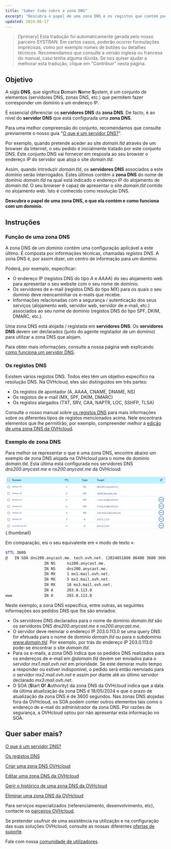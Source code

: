 ```yaml
---
title: "Saber tudo sobre a zona DNS"
excerpt: "Descubra o papel de uma zona DNS e os registos que contém para um domínio"
updated: 2024-06-17
---
```


> [!primary]
> Esta tradução foi automaticamente gerada pelo nosso parceiro SYSTRAN. Em certos casos, poderão ocorrer formulações imprecisas, como por exemplo nomes de botões ou detalhes técnicos. Recomendamos que consulte a versão inglesa ou francesa do manual, caso tenha alguma dúvida. Se nos quiser ajudar a melhorar esta tradução, clique em "Contribuir" nesta página.
>

## Objetivo

A sigla **DNS**, que significa **D**omain **N**ame **S**ystem, é um conjunto de elementos (servidores DNS, zonas DNS, etc.) que permitem fazer corresponder um domínio a um endereço IP.

É essencial diferenciar os **servidores DNS** da **zona DNS**. De facto, é ao nível do **servidor DNS** que está configurada uma **zona DNS**.

Para uma melhor compreensão do conjunto, recomendamos que consulte previamente o nosso guia "[O que é um servidor DNS?](/pages/web_cloud/domains/dns_server_general_information)".

Por exemplo, quando pretende aceder ao site *domain.tld* através de um browser da Internet, o seu pedido é inicialmente tratado por este conjunto DNS. Este conjunto DNS vai fornecer em resposta ao seu browser o endereço IP do servidor que aloja o site *domain.tld*.

Assim, quando introduzir *domain.tld*, os **servidores DNS** associados a este domínio serão interrogados. Estes últimos contêm a **zona DNS** do nome de domínio *domain.tld* na qual está indicado o endereço IP do alojamento de *domain.tld*. O seu browser é capaz de apresentar o site *domain.tld* contido no alojamento web. Isto é conhecido como resolução DNS.

**Descubra o papel de uma zona DNS, o que ela contém e como funciona com um domínio.**

## Instruções

### Função de uma zona DNS

A zona DNS de um domínio contém uma configuração aplicável a este último. É composta por informações técnicas, chamadas *registos DNS*. A zona DNS é, por assim dizer, um centro de informação para um domínio.

Poderá, por exemplo, especificar:

- O endereço IP (registos DNS do tipo *A* e *AAAA*) do seu alojamento web para apresentar o seu website com o seu nome de domínio.
- Os servidores de e-mail (registos DNS do tipo *MX*) para os quais o seu domínio deve reencaminhar os e-mails que recebe.
- Informações relacionadas com a segurança / autenticação dos seus serviços (alojamento web, servidor web, servidor de e-mail, etc.) associados ao seu nome de domínio (registos DNS do tipo SPF, DKIM, DMARC, etc.).

Uma zona DNS está alojada / registada em **servidores DNS**. Os **servidores DNS** devem ser declarados (junto do agente registador de um domínio) para utilizar a zona DNS que alojam.

Para obter mais informações, consulte a nossa página web explicando [como funciona um servidor DNS](/links/web/domains-dns-server).

### Os registos DNS

Existem vários registos DNS. Todos eles têm um objetivo específico na resolução DNS. Na OVHcloud, eles são distinguidos em três partes:

- Os registos de apontador (A, AAAA, CNAME, DNAME, NS)
- Os registos de e-mail (MX, SPF, DKIM, DMARC)
- Os registos alargados (TXT, SRV, CAA, NAPTR, LOC, SSHFP, TLSA)

Consulte o nosso manual sobre [os registos DNS](/pages/web_cloud/domains/dns_zone_records) para mais informações sobre os diferentes tipos de registos mencionados acima. Nele encontrará elementos que lhe permitirão, por exemplo, compreender melhor a [edição de uma zona DNS da OVHcloud](/pages/web_cloud/domains/dns_zone_edit).

### Exemplo de zona DNS

Para melhor se representar o que é uma zona DNS, encontre abaixo um exemplo de zona DNS alojada na OVHcloud para o nome de domínio *domain.tld*. Esta última está configurada nos servidores DNS *dns200.anycast.me* e *ns200.anycast.me* da OVHcloud:

![DNS zone dashboard](images/dns-zone-dashboard.png){.thumbnail}

Em comparação, eis o seu equivalente em « modo de texto »:

```bash
$TTL 3600
@	IN SOA dns200.anycast.me. tech.ovh.net. (2024051800 86400 3600 3600000 60)
                 IN NS     ns200.anycast.me.
                 IN NS     dns200.anycast.me.
                 IN MX     1 mx1.mail.ovh.net.
                 IN MX     5 mx2.mail.ovh.net.
                 IN MX     10 mx3.mail.ovh.net.
                 IN A      203.0.113.0
www              IN A      203.0.113.0
```

Neste exemplo, a zona DNS especifica, entre outras, as seguintes informações aos pedidos DNS que lhe são enviados:

- Os servidores DNS declarados para o nome de domínio *domain.tld* são os servidores DNS *dns200.anycast.me* e *ns200.anycast.me*.
- O servidor deve reenviar o endereço IP 203.0.113.0 se uma query DNS for efetuada para o nome de domínio *domain.tld* ou para o subdomínio *www.domain.tld*. Por exemplo, por trás do endereço IP 203.0.113.0 pode-se encontrar o site *domain.tld*.
- Para os e-mails, a zona DNS indica que os pedidos DNS realizados para os endereços de e-mail em *@domain.tld* devem ser enviados para o servidor *mx1.mail.ovh.net* em prioridade. Se este demorar muito tempo a responder ou estiver indisponível, o pedido será então reenviado para o servidor *mx2.mail.ovh.net* e assim por diante até ao último servidor declarado *mx3.mail.ovh.net*.
- O SOA (**S**tart **O**f **A**uthority) da zona DNS da OVHcloud indica que a data da última atualização da zona DNS é 18/05/2024 e que o prazo de atualização da zona DNS é de 3600 segundos. Nas zonas DNS alojadas fora da OVHcloud, os SOA podem conter outros elementos tais como o endereço de e-mail do administrador da zona DNS. Por razões de segurança, a OVHcloud optou por não apresentar esta informação no SOA.

## Quer saber mais?

[O que é um servidor DNS?](/pages/web_cloud/domains/dns_server_general_information)

[Os registos DNS](/pages/web_cloud/domains/dns_zone_records)

[Criar uma zona DNS OVHcloud](/pages/web_cloud/domains/dns_zone_create)

[Editar uma zona DNS da OVHcloud](/pages/web_cloud/domains/dns_zone_edit)

[Gerir o histórico de uma zona DNS da OVHcloud](/pages/web_cloud/domains/dns_zone_history)

[Eliminar uma zona DNS da OVHcloud](/pages/web_cloud/domains/dns_zone_deletion)
 
Para serviços especializados (referenciamento, desenvolvimento, etc), contacte os [parceiros OVHcloud](/links/partner).
 
Se pretender usufruir de uma assistência na utilização e na configuração das suas soluções OVHcloud, consulte as nossas diferentes [ofertas de suporte](/links/support).
 
Fale com nossa [comunidade de utilizadores](/links/community).
